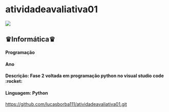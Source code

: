 # atividadeavaliativa01
<img src = "https://www1.satc.edu.br/portais/alunos/assets/img/logoSatc.png">
<h2>♛Informática♛</h2>
<h4>Programação</h4>
<h4>Ano</h4>
<h4>Descrição: Fase 2 voltada em programação python no visual studio code   :rocket:</h4>
<h4>Linguagem: Python</h4>
<a href="https://github.com/lucasborba111/atividadeavaliativa01.git">https://github.com/lucasborba111/atividadeavaliativa01.git</a>


